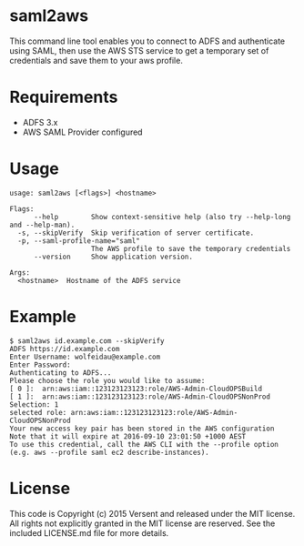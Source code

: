 # saml2aws

This command line tool enables you to connect to ADFS and authenticate using SAML, 
then use the AWS STS service to get a temporary set of credentials and save them to your aws profile.

# Requirements

* ADFS 3.x 
* AWS SAML Provider configured

# Usage

```
usage: saml2aws [<flags>] <hostname>

Flags:
      --help        Show context-sensitive help (also try --help-long and --help-man).
  -s, --skipVerify  Skip verification of server certificate.
  -p, --saml-profile-name="saml"
                    The AWS profile to save the temporary credentials
      --version     Show application version.

Args:
  <hostname>  Hostname of the ADFS service

```

# Example

```
$ saml2aws id.example.com --skipVerify
ADFS https://id.example.com
Enter Username: wolfeidau@example.com
Enter Password:
Authenticating to ADFS...
Please choose the role you would like to assume:
[ 0 ]:  arn:aws:iam::123123123123:role/AWS-Admin-CloudOPSBuild
[ 1 ]:  arn:aws:iam::123123123123:role/AWS-Admin-CloudOPSNonProd
Selection: 1
selected role: arn:aws:iam::123123123123:role/AWS-Admin-CloudOPSNonProd
Your new access key pair has been stored in the AWS configuration
Note that it will expire at 2016-09-10 23:01:50 +1000 AEST
To use this credential, call the AWS CLI with the --profile option (e.g. aws --profile saml ec2 describe-instances).
```

# License

This code is Copyright (c) 2015 Versent and released under the MIT license. All rights not explicitly 
granted in the MIT license are reserved. See the included LICENSE.md file for more details.